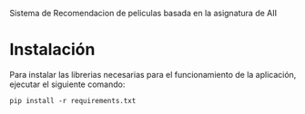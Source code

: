 Sistema de Recomendacion de peliculas basada en la asignatura de AII

# Instalación

Para instalar las librerias necesarias para el funcionamiento de la aplicación, ejecutar el siguiente comando:

```
pip install -r requirements.txt
```
